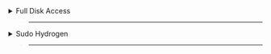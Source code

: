 <details>
  <summary>Full Disk Access</summary>

> ___
![Info](https://raw.githubusercontent.com/Mqxx/GitHub-Markdown/main/blockquotes/badge/light-theme/info.svg)
> Open settings 
>
> Security & Privacy 
>
> Privacy
>
> Full Disk Access
>
> add Terminal
/
> press <kbd><samp>+</samp></kbd> and add terminal / Hydrogen
>
![Example](https://raw.githubusercontent.com/Mqxx/GitHub-Markdown/main/blockquotes/badge/light-theme/example.svg)
>
[<kbd><br>Click To Watch Video<br></kbd>][Link]

[Link]: https://streamable.com/ii2sd7


</details>

> ___

<details>
  <summary>Sudo Hydrogen</summary>

> ___

> Open terminal
>
> paste this in terminal 

```
sudo /Applications/Hydrogen-M.app/Contents/MacOS/Hydrogen-M
```
> press enter
>

</details>

> ___
